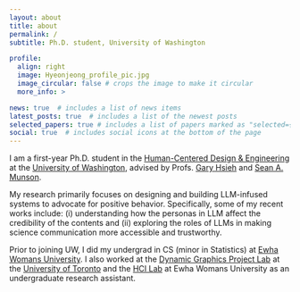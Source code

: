 ```yaml
---
layout: about
title: about
permalink: /
subtitle: Ph.D. student, University of Washington

profile:
  align: right
  image: Hyeonjeong_profile_pic.jpg
  image_circular: false # crops the image to make it circular
  more_info: >

news: true  # includes a list of news items
latest_posts: true  # includes a list of the newest posts
selected_papers: true # includes a list of papers marked as "selected={true}"
social: true  # includes social icons at the bottom of the page
---
```

I am a first-year Ph.D. student in the [Human-Centered Design & Engineering](https://www.hcde.washington.edu/) at the [University of Washington](https://www.washington.edu/), advised by Profs. [Gary Hsieh](https://faculty.washington.edu/garyhs/) and [Sean A. Munson](https://www.smunson.com/). 


My research primarily focuses on designing and building LLM-infused systems to advocate for positive behavior. Specifically, some of my recent works include: (i) understanding how the personas in LLM affect the credibility of the contents and (ii) exploring the roles of LLMs in making science communication more accessible and trustworthy.

Prior to joining UW, I did my undergrad in CS (minor in Statistics) at [Ewha Womans University](https://www.ewha.ac.kr/ewhaen/index.do). I also worked at the [Dynamic Graphics Project Lab](https://www.dgp.toronto.edu/) at the [University of Toronto](https://www.utoronto.ca/) and the [HCI Lab](https://hcil-ewha.github.io/homepage/index.html) at Ewha Womans University as an undergraduate research assistant.